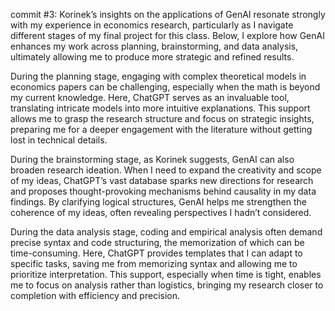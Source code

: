 commit #3:
Korinek’s insights on the applications of GenAI resonate strongly with my experience in economics research, particularly as I navigate different stages of my final project for this class. Below, I explore how GenAI enhances my work across planning, brainstorming, and data analysis, ultimately allowing me to produce more strategic and refined results.

During the planning stage, engaging with complex theoretical models in economics papers can be challenging, especially when the math is beyond my current knowledge. Here, ChatGPT serves as an invaluable tool, translating intricate models into more intuitive explanations. This support allows me to grasp the research structure and focus on strategic insights, preparing me for a deeper engagement with the literature without getting lost in technical details.

During the brainstorming stage, as Korinek suggests, GenAI can also broaden research ideation. When I need to expand the creativity and scope of my ideas, ChatGPT’s vast database sparks new directions for research and proposes thought-provoking mechanisms behind causality in my data findings. By clarifying logical structures, GenAI helps me strengthen the coherence of my ideas, often revealing perspectives I hadn’t considered.

During the data analysis stage, coding and empirical analysis often demand precise syntax and code structuring, the memorization of which can be time-consuming. Here, ChatGPT provides templates that I can adapt to specific tasks, saving me from memorizing syntax and allowing me to prioritize interpretation. This support, especially when time is tight, enables me to focus on analysis rather than logistics, bringing my research closer to completion with efficiency and precision.



